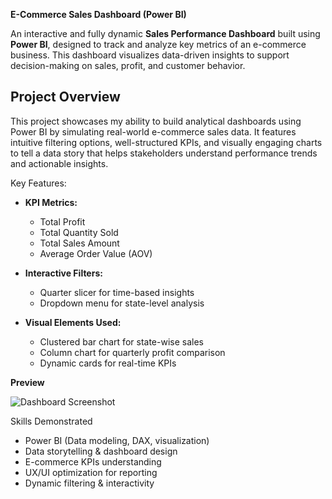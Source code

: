 **E-Commerce Sales Dashboard (Power BI)**

An interactive and fully dynamic **Sales Performance Dashboard** built using **Power BI**, designed to track and analyze key metrics of an e-commerce business. This dashboard visualizes data-driven insights to support decision-making on sales, profit, and customer behavior.


## Project Overview

This project showcases my ability to build analytical dashboards using Power BI by simulating real-world e-commerce sales data. It features intuitive filtering options, well-structured KPIs, and visually engaging charts to tell a data story that helps stakeholders understand performance trends and actionable insights.

Key Features:

- **KPI Metrics:**  
  - Total Profit  
  - Total Quantity Sold  
  - Total Sales Amount  
  - Average Order Value (AOV)

- **Interactive Filters:**  
  - Quarter slicer for time-based insights  
  - Dropdown menu for state-level analysis  

- **Visual Elements Used:**  
  - Clustered bar chart for state-wise sales  
  - Column chart for quarterly profit comparison    
  - Dynamic cards for real-time KPIs

**Preview**

![Dashboard Screenshot](screenshots/dashboard_main.png)


Skills Demonstrated

- Power BI (Data modeling, DAX, visualization)
- Data storytelling & dashboard design
- E-commerce KPIs understanding
- UX/UI optimization for reporting
- Dynamic filtering & interactivity
